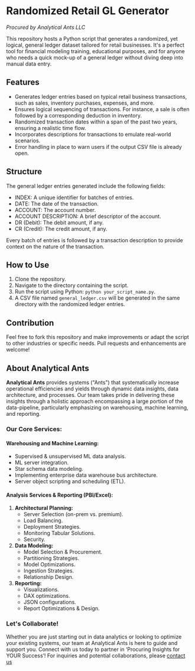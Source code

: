 # Randomized Retail GL Generator
_Procured by Analytical Ants LLC_

This repository hosts a Python script that generates a randomized, yet logical, general ledger dataset tailored for retail businesses. It's a perfect tool for financial modeling training, educational purposes, and for anyone who needs a quick mock-up of a general ledger without diving deep into manual data entry.

## Features
- Generates ledger entries based on typical retail business transactions, such as sales, inventory purchases, expenses, and more.
- Ensures logical sequencing of transactions. For instance, a sale is often followed by a corresponding deduction in inventory.
- Randomized transaction dates within a span of the past two years, ensuring a realistic time flow.
- Incorporates descriptions for transactions to emulate real-world scenarios.
- Error handling in place to warn users if the output CSV file is already open.

## Structure
The general ledger entries generated include the following fields:

- INDEX: A unique identifier for batches of entries.
- DATE: The date of the transaction.
- ACCOUNT: The account number.
- ACCOUNT DESCRIPTION: A brief descriptor of the account.
- DR (Debit): The debit amount, if any.
- CR (Credit): The credit amount, if any.

Every batch of entries is followed by a transaction description to provide context on the nature of the transaction.

## How to Use
1. Clone the repository.
2. Navigate to the directory containing the script.
3. Run the script using Python: `python your_script_name.py`.
4. A CSV file named `general_ledger.csv` will be generated in the same directory with the randomized ledger entries.

## Contribution
Feel free to fork this repository and make improvements or adapt the script to other industries or specific needs. Pull requests and enhancements are welcome!

## About Analytical Ants

**Analytical Ants** provides systems ("Ants") that systematically increase operational efficiencies and yields through dynamic data insights, data architecture, and processes. Our team takes pride in delivering these insights through a holistic approach encompassing a large portion of the data-pipeline, particularly emphasizing on warehousing, machine learning, and reporting.

### Our Core Services:

#### Warehousing and Machine Learning:
- Supervised & unsupervised ML data analysis.
- ML server integration.
- Star schema data modeling.
- Implementing enterprise data warehouse bus architecture.
- Server object scripting and scheduling (ETL).

#### Analysis Services & Reporting (PBI/Excel):
1. **Architectural Planning:** 
   - Server Selection (on-prem vs. premium).
   - Load Balancing.
   - Deployment Strategies.
   - Monitoring Tabular Solutions.
   - Security.
2. **Data Modeling:** 
   - Model Selection & Procurement.
   - Partitioning Strategies.
   - Model Optimizations.
   - Ingestion Strategies.
   - Relationship Design.
3. **Reporting:** 
   - Visualizations.
   - DAX optimizations.
   - JSON configurations.
   - Report Optimizations & Design.

### Let's Collaborate!
Whether you are just starting out in data analytics or looking to optimize your existing systems, our team at Analytical Ants is here to guide and support you. Connect with us today to partner in ‘Procuring Insights for YOUR Success’! For inquiries and potential collaborations, please [contact us](https://analyticalants.co/contact-us/)
